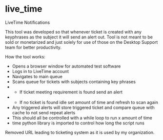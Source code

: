 # live_time
LiveTime Notifications

This tool was developed so that whenever ticket is created with any keyphrases as the subject it will send an alert out.
Tool is not meant to be sold or monetarized and just solely for use of those on the Desktop Support team for better productivity.

How the tool works:
- Opens a browser window for automated test software
- Logs in to LiveTime account
- Navigates to main queue
- Scans queue for tickets with subjects containing key phrases
- - If ticket meeting requirement is found send an alert
- - If no ticket is found idle set amount of time and refresh to scan again
- Any triggered alerts will store triggered ticket and compare queue with cache to not send repeat alerts
- This should all be controlled with a while loop to run x amount of time
- time python library is imported to control how long the script runs

Removed URL leading to ticketing system as it is used by my organization.
